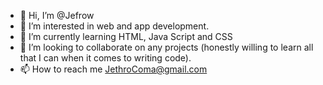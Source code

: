 - 👋 Hi, I’m @Jefrow
- 👀 I’m interested in web and app development.
- 🌱 I’m currently learning HTML, Java Script and CSS
- 💞️ I’m looking to collaborate on any projects (honestly willing to learn all that I can when it comes to writing code). 
- 📫 How to reach me JethroComa@gmail.com 
